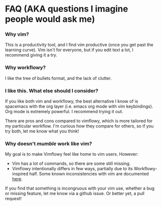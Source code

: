 # FAQ (AKA questions I imagine people would ask me)

### Why vim?

This is a productivity tool, and I find vim productive (once you get past the learning curve).
Vim isn't for everyone, but if you edit text a lot, I recommend giving it a try.

### Why workflowy?

I like the tree of bullets format, and the lack of clutter.

### I like this.  What else should I consider?

If you like both vim and workflowy, the best alternative I know of is spacemacs with the org layer (i.e. emacs org mode with vim keybindings).
Org mode is extremely powerful. I recommend trying it out.

There are pros and cons compared to vimflowy, which is more tailored for my particular workflow.
I'm curious how they compare for others, so if you try both, let me know what you think!

### Why doesn't *mumble* work like vim?

My goal is to make Vimflowy feel like home to vim users. However:
- Vim has a lot of commands, so there are some still missing.
- Vimflowy intentionally differs in few ways, partially due to its Workflowy-inspired half.
  Some known inconsistencies with vim are documented [here](vim_inconsistencies.md).

If you find that something is incongruous with your vim use, whether a bug or missing feature, let me know via a github issue. Or better yet, a pull request!
